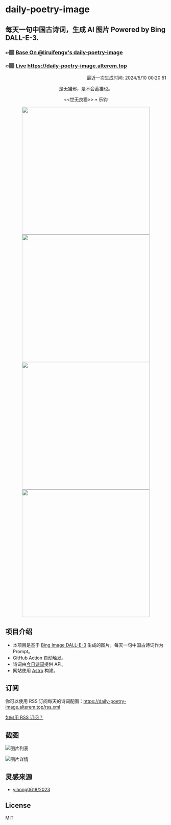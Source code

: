 
# daily-poetry-image

## 每天一句中国古诗词，生成 AI 图片 Powered by Bing DALL-E-3.

### 👉🏽 [Base On @liruifengv's daily-poetry-image](https://github.com/liruifengv/daily-poetry-image)

### 👉🏽 [Live](https://daily-poetry-image.alterem.top/) https://daily-poetry-image.alterem.top

<p align="right">
  最近一次生成时间: 2024/5/10 00:20:51
</p>
<p align="center">
是无猫邪，是不会蓄猫也。
</p>
<p align="center">
<<世无良猫>> • 乐钧
</p>
<p align="center">
<img src="https://tse3.mm.bing.net/th/id/OIG1.lNDYiAuw4TnNlX7ePiow" height="400" width="400" />
<img src="https://tse3.mm.bing.net/th/id/OIG1.VKPtnNYEKwxDCMDf4dhA" height="400" width="400" />
<img src="https://tse4.mm.bing.net/th/id/OIG1.O_AbNYbpRjbtKAya62eB" height="400" width="400" />
<img src="https://tse4.mm.bing.net/th/id/OIG1.SA99_wBPCsZc9iXIVBqb" height="400" width="400" />
</p>

## 项目介绍

-   本项目是基于 [Bing Image DALL-E-3](https://www.bing.com/images/create) 生成的图片，每天一句中国古诗词作为 Prompt。
-   GitHub Action 自动触发。
-   诗词由[今日诗词](https://www.jinrishici.com/)提供 API。
-   网站使用 [Astro](https://astro.build) 构建。

## 订阅

你可以使用 RSS 订阅每天的诗词配图：https://daily-poetry-image.alterem.top/rss.xml

[如何用 RSS 订阅？](https://zhuanlan.zhihu.com/p/55026716)

## 截图

![图片列表](./screenshots/Snipaste_2023-12-28_21-00-26.png)

![图片详情](./screenshots/Snipaste_2023-12-28_21-00-53.png)

## 灵感来源

-   [yihong0618/2023](https://github.com/yihong0618/2023)

## License

MIT
